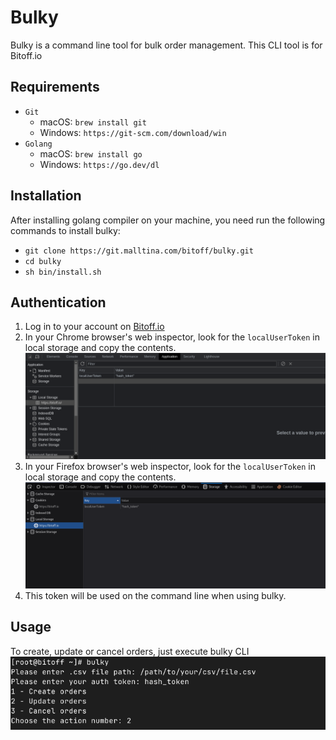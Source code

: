 # Bulky

Bulky is a command line tool for bulk order management. This CLI tool is for Bitoff.io

## Requirements
- `Git`
  - macOS: `brew install git`
  - Windows: `https://git-scm.com/download/win`
- `Golang`
  - macOS: `brew install go`
  - Windows: `https://go.dev/dl`

## Installation
After installing golang compiler on your machine, you need run the following commands to install bulky:
- `git clone https://git.malltina.com/bitoff/bulky.git`
- `cd bulky`
- `sh bin/install.sh`

## Authentication
1. Log in to your account on [Bitoff.io](https://bitoff.io)
2. In your Chrome browser's web inspector, look for the `localUserToken` in local storage and copy the contents. ![chrome bitoff token in web inspector](./examples/images/chrome_bitoff_token.png)
3. In your Firefox browser's web inspector, look for the `localUserToken` in local storage and copy the contents. ![firefox bitoff token in web inspector](./examples/images/firefox_bitoff_token.png)
4. This token will be used on the command line when using bulky.

## Usage
To create, update or cancel orders, just execute bulky CLI <br>![execute bulky](./examples/images/execute_bulky.png)
